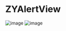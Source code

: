 # ZYAlertView
![image](https://github.com/lyjl1025822032/ZYAlertView/raw/master/ZYAlertView/image/q.png)
![image](https://github.com/lyjl1025822032/ZYAlertView/raw/master/ZYAlertView/image/w.png)
